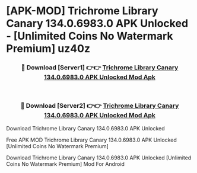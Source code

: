 # [APK-MOD] Trichrome Library Canary 134.0.6983.0 APK Unlocked - [Unlimited Coins No Watermark Premium] uz40z



<div align="center">
<h3>🔴 Download [Server1] 👉👉 <a href="https://momento.my/?title=Trichrome_Library_Canary_134.0.6983.0_APK_Unlocked">Trichrome Library Canary 134.0.6983.0 APK Unlocked Mod Apk</a></h3><br>

<h3>🔴 Download [Server2] 👉👉 <a href="https://momento.my/?title=Trichrome_Library_Canary_134.0.6983.0_APK_Unlocked">Trichrome Library Canary 134.0.6983.0 APK Unlocked Mod Apk</a></h3>
</div>



Download Trichrome Library Canary 134.0.6983.0 APK Unlocked 

Free APK MOD Trichrome Library Canary 134.0.6983.0 APK Unlocked [Unlimited Coins No Watermark Premium]

Download Trichrome Library Canary 134.0.6983.0 APK Unlocked [Unlimited Coins No Watermark Premium] Mod For Android
